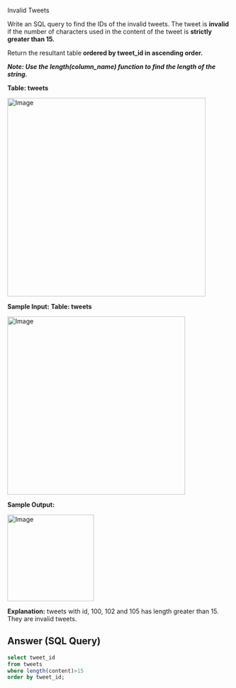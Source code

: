 Invalid Tweets

Write an SQL query to find the IDs of the invalid tweets. The tweet is **invalid** if the number of characters used in the content of the tweet is **strictly greater than 15.**

Return the resultant table **ordered by tweet_id in ascending order.**

***Note: Use the length(column_name) function to find the length of the string.***

**Table: tweets**

<img width="447" alt="Image" src="https://github.com/user-attachments/assets/048a045a-23dd-4aab-99ee-f8ebd19bc370" />

**Sample Input:**
**Table: tweets**

<img width="401" alt="Image" src="https://github.com/user-attachments/assets/ec4fbe3d-f630-40b0-8089-533a9b1ce380" />

**Sample Output:**

<img width="195" alt="Image" src="https://github.com/user-attachments/assets/4a892ad9-54e5-41df-992d-b575b0d13851" />

**Explanation:** tweets with id, 100, 102 and 105 has length greater than 15. They are invalid tweets.

## Answer (SQL Query)

```sql
select tweet_id
from tweets
where length(content)>15
order by tweet_id;
